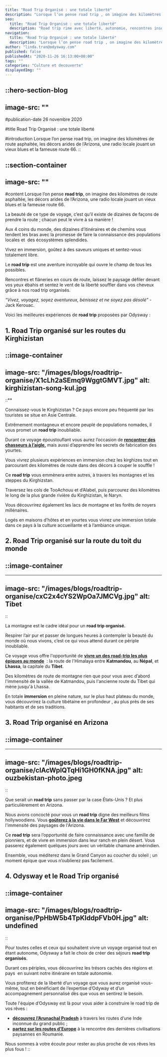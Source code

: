 ```yaml
---
title: "Road Trip Organisé : une totale liberté"
description: "Lorsque l’on pense road trip , on imagine des kilomètres de route asphaltée, les décors arides de l’Arizona, une radio locale jouant un vieux blues et la fameuse route 66. C’est en effet une version du road trip et c’est la beauté de ce type de voyage, c’est qu’il existe ..."
seo:
  title: "Road Trip Organisé : une totale liberté"
  description: "Road trip rime avec liberté, autonomie, rencontres insolites et découverte d’un pays à votre rythme. Nos road trip organisés c’est tout cela combiné !"
navigation:
  title: "Road Trip Organisé : une totale liberté"
  description: "Lorsque l’on pense road trip , on imagine des kilomètres de route asphaltée, les décors arides de l’Arizona, une radio locale jouant un vieux blues et la fameuse route 66. C’est en effet une version du road trip et c’est la beauté de ce type de voyage, c’est qu’il existe ..."
author: "linda.tran@odysway.com"
published: false
publishedAt: "2020-11-26 16:13:00+00:00"
tags: ""
categories: "Culture et decouverte"
displayedImg: ""
---
```


::hero-section-blog
---
image-src: ""
---
#publication-date
26 novembre 2020

#title
Road Trip Organisé : une totale liberté

#introduction
Lorsque l’on pense road trip, on imagine des kilomètres de route asphaltée, les décors arides de l’Arizona, une radio locale jouant un vieux blues et la fameuse route 66.
::

::section-container
---
image-src: ""
---
#content
Lorsque l’on pense **road trip**, on imagine des kilomètres de route asphaltée, les décors arides de l’Arizona, une radio locale jouant un vieux blues et la fameuse route 66.

La beauté de ce type de voyage, c’est qu’il existe de dizaines de façons de prendre la route ; chacun peut le vivre à sa manière !

Aux 4 coins du monde, des dizaines d’itinéraires et de chemins vous tendent les bras avec la promesse de faire la connaissance des populations locales et  des écosystèmes splendides.

Vivez en immersion, goûtez à des saveurs uniques et sentez-vous totalement libre.

Le **road trip** est une aventure incroyable qui ouvre le champ de tous les possibles.

Rencontres et flâneries en cours de route, laissez le paysage défiler devant vos yeux ébahis et sentez le vent de la liberté souffler dans vos cheveux grâce à nos road trip organisés.

_“Vivez, voyagez, soyez aventureux, bénissez et ne soyez pas désolé”_ - Jack Kerouac.

Voici les meilleures expériences de **road trip** proposées par Odysway :

## **1\. Road Trip organisé sur les routes du Kirghizistan**

::image-container
---
image-src: "/images/blogs/roadtrip-organise/X1cLh2aSEmq9WggtGMVT.jpg"
alt: kirghizistan-song-kul.jpg
---
::**

Connaissez-vous le Kirghizistan ? Ce pays encore peu fréquenté par les touristes se situe en Asie Centrale.

Extrêmement montagneux et encore peuplé de populations nomades, il vous promet un **road trip** inoubliable.

Durant ce voyage époustouflant vous aurez l’occasion de [**rencontrer des chasseurs à l’aigle,**](https://odysway.com/voyages/immersion-steppes-kirghizistan?utm_source=SEO&utm_medium=thematique&utm_campaign=roadtrip) [](https://odysway.com/voyages/immersion-steppes-kirghizistan)mais aussi d’apprendre les secrets de fabrication des yourtes.

Vous vivrez plusieurs expériences en immersion chez les kirghizes tout en parcourant des kilomètres de route dans des décors à couper le souffle !

Ce **road trip** vous emmènera entre autres, à travers les montagnes et les steppes du Kirghizstan.

Traversez les cols de TooAchouu et d’Alabel, puis parcourez des kilomètres le long de la plus grande rivière du Kirghizistan, le Naryn.

Vous découvrirez également les lacs de montagne et les forêts de noyers millénaires.

Logés en maisons d’hôtes et en yourtes vous vivrez une immersion totale dans ce pays à la culture accueillante et à l’ambiance unique.

## 2\. Road Trip organisé sur la route du toit du monde

## ::image-container
---
image-src: "/images/blogs/roadtrip-organise/cxC2x4cYS2WpOa7JMCVg.jpg"
alt: Tibet
---
::

La montagne est le cadre idéal pour un **road trip organisé.**

Respirer l’air pur et passer de longues heures à contempler la beauté du monde où nous vivons, c’est ce qui vous attend durant ce périple inoubliable.

Ce voyage vous offre l'opportunité de [**vivre un des road-trip les plus épiques au monde**](https://odysway.com/voyages/sur-les-routes-nepal-tibet?utm_source=SEO&utm_medium=thematique&utm_campaign=roadtrip)  : la route de l'Himalaya entre **Katmandou**, au **Népal**, et **Lhassa**, la capitale du **Tibet**. 

Des kilomètres de route de montagne rien que pour vous avec d’abord l'immensité de la vallée de Katmandou, puis l'ancienne route du Tibet qui mène jusqu'à Lhassa.

En totale **immersion** en pleine nature, sur le plus haut plateau du monde, vous découvrirez la culture tibétaine en profondeur , au plus près de ses habitants et de ses traditions. 

## 3\. Road Trip organisé en Arizona

## ::image-container
---
image-src: "/images/blogs/roadtrip-organise/clAcWplQTqHi1GH0fKNA.jpg"
alt: ouzbekistan-photo.jpeg
---
::

Que serait un **road trip** sans passer par la case États-Unis ? Et plus particulièrement en Arizona.

Nous avons concocté pour vous un **road trip** digne des meilleurs films hollywoodiens. Vous [**goûterez à la vie dans le Far West**](https://odysway.com/voyages/cow-boy-ranch-etats-unis?utm_source=SEO&utm_medium=thematique&utm_campaign=roadtrip) et découvrirez l'immensité des paysages de l'Arizona.

Ce **road trip** sera l’opportunité de faire connaissance avec une famille de pionniers, et de vivre en immersion dans leur ranch en plein désert. Vous passerez également quelques jours avec un véritable chamane amérindien.

Ensemble, vous méditerez dans le Grand Canyon au coucher du soleil ; un moment épique que vous n’oublierez pas facilement.

## 4\. Odysway et le Road Trip organisé

::image-container
---
image-src: "/images/blogs/roadtrip-organise/PpHbW5b4TpKlddpFVb0H.jpg"
alt: undefined
---
::

Pour toutes celles et ceux qui souhaitent vivre un voyage organisé tout en étant autonome, Odysway a fait le choix de créer des séjours **road trip organisés**.

Durant ces périples, vous découvrirez les trésors cachés des régions et pays  en suivant notre itinéraire en totale autonomie.

Vous profiterez de la liberté d’un voyage que vous aurez organisé vous-même, tout en bénéficiant de l’expertise d’Odyway et d’un accompagnement personnalisé dès que vous en sentirez le besoin.

Toute l'équipe d’Odysway est là pour vous aider à construire le road trip de vos rêves :

*   [](https://odysway.com/voyages/inde-arunachal-pradesh?utm_source=SEO&utm_medium=thematique&utm_campaign=roadtrip)**[découvrez l’Arunachal Pradesh](https://odysway.com/voyages/inde-arunachal-pradesh?utm_source=SEO&utm_medium=thematique&utm_campaign=roadtrip)** à travers les routes d’une Inde inconnue du grand public ;
*   [**partez sur les routes d’Europe**](https://odysway.com/voyages/village-campagne-roumanie?utm_source=SEO&utm_medium=thematique&utm_campaign=roadtrip) à la rencontre des dernières civilisations paysannes en Roumanie.

Nous sommes à votre écoute pour rester au plus proche de vos rêves les plus fous !
::
